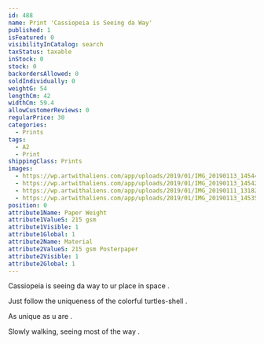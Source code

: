 ```yaml
---
id: 488
name: Print 'Cassiopeia is Seeing da Way'
published: 1
isFeatured: 0
visibilityInCatalog: search
taxStatus: taxable
inStock: 0
stock: 0
backordersAllowed: 0
soldIndividually: 0
weightG: 54
lengthCm: 42
widthCm: 59.4
allowCustomerReviews: 0
regularPrice: 30
categories:
  - Prints
tags:
  - A2
  - Print
shippingClass: Prints
images:
  - https://wp.artwithaliens.com/app/uploads/2019/01/IMG_20190113_145441-01-scaled.jpeg
  - https://wp.artwithaliens.com/app/uploads/2019/01/IMG_20190113_145422-01-scaled.jpeg
  - https://wp.artwithaliens.com/app/uploads/2019/01/IMG_20190111_131827-01-scaled.jpeg
  - https://wp.artwithaliens.com/app/uploads/2019/01/IMG_20190113_145357-01-scaled.jpeg
position: 0
attribute1Name: Paper Weight
attribute1ValueS: 215 gsm
attribute1Visible: 1
attribute1Global: 1
attribute2Name: Material
attribute2ValueS: 215 gsm Posterpaper
attribute2Visible: 1
attribute2Global: 1
---
```


Cassiopeia is seeing da way to ur place in space .

Just follow the uniqueness of the colorful turtles-shell .

As unique as u are .

Slowly walking, seeing most of the way .
